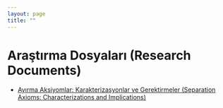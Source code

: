 ```yaml
---
layout: page
title: ""
---
```


<style>
  .back-arrow {
    position: fixed;
    left: 20px;
    top: 20px;
    font-size: 24px;
    color: #000;
    z-index: 9999;
    text-decoration: none !important;
    transition: all 0.3s ease;
  }
  .back-arrow:hover {
    opacity: 0.7;
    transform: translateX(-3px);
  }
</style>

# Araştırma Dosyaları (Research Documents)

- [Ayırma Aksiyomlar: Karakterizasyonlar ve Gerektirmeler (Separation Axioms: Characterizations and Implications)](pdffiles/Test.pdf)
